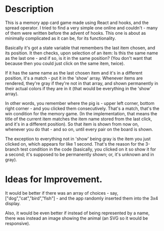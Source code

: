 # Description

This is a memory app card game made using React and hooks, and the spread operator. I tried to find a very simple one online and couldn't - many of them were written before the advent of hooks. This one is about as minimally complicated as it can be, for its functionality.

Basically it's got a state variable that remembers the last item chosen, and its position. It then checks, upon selection of an item: Is this the same name as the last one - and if so, is it in the same position? (You don't want that because then you could just click on the same item, twice).

If it has the same name as the last chosen item and it's in a different position, it's a match - put it in the 'show' array. Whenever items are rendered, they're gray if they're not in that array, and shown permanently in their actual colors if they are in it (that would be everything in the 'show' array).

In other words, you remember where the pig is - upper left corner, bottom right corner - and you clicked them consecutively. That's a match, that's the win condition for the memory game. (In the implementation, that means the title of the current item matches the item name stored from the last click, and it's in a different position). So that item is shown from now on, whenever you do that - and so on, until every pair on the board is shown.

The exception to everything not in 'show' being gray is the item you just clicked on, which appears for like 1 second. That's the reason for the 3-branch test condition in the code (basically, you clicked on it so show it for a second; it's supposed to be permanently shown; or, it's unknown and in gray).

# Ideas for Improvement.

It would be better if there was an array of choices - say, ["dog","cat","bird","fish"] - and the app randomly inserted them into the 3x4 display.

Also, it would be even better if instead of being represented by a name, there was instead an image showing the animal (an SVG so it would be responsive).
